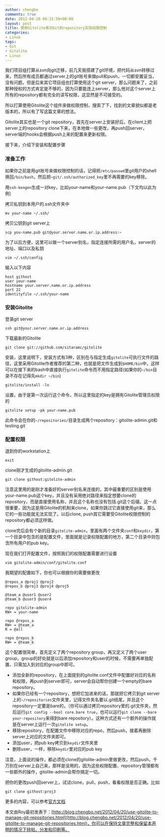 ```yaml
---
author: chengbo
comments: true
date: 2012-04-20 06:15:59+00:00
layout: post
title: 使用Gitolite来对Git的repository实现权限控制
categories:
- Linux
tags:
- Git
- Gitolite
- Linux
---
```


我们项目组打算从svn向git迁移，前几天我搭建了git环境，把代码从svn转移过来，然后所有成员都通过server上的git账号来做pull和push，一切都安置妥当，没有问题。但是后来其它项目组也打算使用这个git server，那么问题来了，之前那种授权的方式肯定是不够的，因为只要能连上server，那么他对这个server上所有的repository都有完全的读写权限，这显然是不可接受的。

所以打算使用Gitolite这个组件来做权限控制，搜索了下，找到的文章貌似都是老版本的，所以有了写这篇文章的想法。

Gitolite其实也是一个git repository，首先在server上安装好后，在client上把server上的repository clone下来，在本地做一些更改，再push回server，server端的hooks会根据push上来的配置来更新权限。

接下来，介绍下安装和配置步骤

### 准备工作

如果你之前是用git账号来做权限控制的话，记得把`/etc/passwd`里git用户的shell换回`/bin/bash`，然后把`~git/.ssh/authorized_key`里不再需要的key移除。

用`ssh-kengen`生成一对key，比如your-name和your-name.pub（下文均以此为例）

拷贝私钥到本用户的.ssh文件夹中
    
    mv your-name ~/.ssh/

拷贝公钥到git server上
    
    scp you-name.pub git@your.server.name.or.ip.address:~


为了以后方便，这里可以做一个server别名，指定连接所需的用户名，server的地址、端口以及私钥

    vim ~/.ssh/config

输入以下内容
    
    host githost
    user your-name
    hostname your.server.name.or.ip.address
    port 22
    identityfile ~/.ssh/your-name

### 安装Gitolite

登录git server
    
    ssh git@your.server.name.or.ip.address

下载最新的Gitolite
    
    git clone git://github.com/sitaramc/gitolite

安装，这里说明下，安装方式有3种，区别在与指定生成`gitolite`可执行文件的路径，这里采用Gitolite作者推荐的第二种，也就是把文件生成到`$HOME/bin`中，这样可以在接下来的bash中直接执行`gitolite`命令而不用指定路径(如果你的`~/bin`目录不存在记得先`mkdir ~/bin`)
    
    gitolite/install -ln

设置，由于是第一次运行这个命令，所以这里指定的key是拥有Gitolite管理员权限的
    
    gitolite setup -pk your-name.pub

此命令会在你的`~/repositories/`目录生成两个repository：gitolite-admin.git和testing.git

### 配置权限

退到你的workstation上
    
    exit

clone刚才生成的gitolite-admin.git

    git clone githost:gitolite-admin

注意这里用的是刚才准备好的server别名来连接的，其中最重要的区别是使用your-name.pub这个key，并且没有采用绝对路径来指定想要clone的repository，而是直接使用名称，并且这个名称也没有包括.git这个后缀。这一点很重要，因为这是用Gitolite的机制来clone，如果你跳过它直接使用git来，那么它的一些功能就无法实现了。以后clone, push其它需要受Gitolite权限控制的repository都必须这样做。

clone完后会有个新的目录`gitolite-admin`，里面有两个文件夹`conf`和`keydir`，第一个目录中包含的是配置文件，里面就是记录权限配置的地方，第二个目录中则包含所有用户的pub key。

现在我们打开配置文件，按照我们的权限配置需要进行设置
    
    vim gitolite-admin/conf/gitolite.conf

我期望的配置如下，你也可以根据你的需要做更改
    
    @repos_a @proj1 @proj2
    @repos_b @proj3 @proj4 @proj5
    
    @team_a @user1 @user2
    @team_b @user3 @user4
    
    repo gitolite-admin
    RW+ = your-name
    
    repo @repos_a
    RW+ = @team_a
    R = @all
    
    repo @repos_b
    RW+ = @team_b

这个配置很简单，首先定义了两个repository group，再又定义了两个user group，group的好处就是以后添加repository和user的时候，不需要再单独配置，只需加入到对应的group中即可。
	
  * 添加全新的repository，在上面提到的gitolite.conf文件中配置好对应的名称和权限，再push到server即可，server会自动帮你创建一个empty的bare repository。
  * 如果你已经有一个repository，想把它加进来的话，那就把它拷贝到git server上的`~/repositories`文件夹里，记得文件夹名要以.git结尾，并且这个repository一定要是bare的，（你可以通过拷贝repository里的.git文件夹，然后运行`git config --bool core.bare true`，也可以运行`git clone --bare your-repository`来得到bare repository）。这种方式还有一个额外的操作就是在server上运行一次`gitolite setup`。
  * 移除repository，在配置文件中移除对应的repo，然后push，接着再删除server上对应的文件夹即可。
  * 添加user，把pub key拷贝到`keydir`文件夹里
  * 删除user，一样，移除`keydir`里对应的pub key

注意，上面说的操作，都必须在clone的gitolite-admin里做更改，然后push，千万别在server上自己来，那样是没用的，因为这些权限配置、repository管理都有一些额外的操作，gitolite-admin会帮你搞定一切。

把你的更改push回server上，试试clone，pull，push，看看权限是否正确。比如
    
    git clone githost:proj3

更多的内容，可以参考[官方文档](http://sitaramc.github.com/gitolite/master-toc.html)

本文由Roy最初发表于：[http://blog.chengbo.net/2012/04/20/use-gitolite-to-manage-git-repositories.html](http://blog.chengbo.net/2012/04/20/use-gitolite-to-manage-git-repositories.html)，你可以在保持文章完整和保留本声明的情况下转帖、分发和印刷等。
